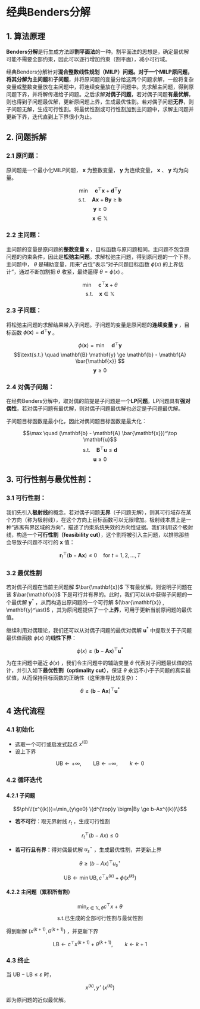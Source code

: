 # 经典Benders分解
## 1. 算法原理
**Benders分解**是行生成方法即**割平面法**的一种。割平面法的思想是，确定最优解可能不需要全部约束，因此可以逐行增加约束（割平面），减小可行域。

经典Benders分解针对**混合整数线性规划（MILP）**问题。对于一个MILP原问题，将其分解为**主问题**和**子问题**，并将原问题的变量分给这两个问题求解，一般将复杂变量或整数变量放在主问题中，将连续变量放在子问题中。先求解主问题，得到原问题下界，并将解传递给子问题。之后求解**对偶子问题**，若对偶子问题**有最优解**，则也得到子问题最优解，更新原问题上界，生成最优性割。若对偶子问题**无界**，则子问题无解，生成可行性割。将最优性割或可行性割加到主问题中，求解主问题并更新下界，迭代直到上下界很小为止。

## 2. 问题拆解
### 2.1 原问题：

原问题是一个最小化MILP问题， $\mathbf{x}$ 为整数变量， $\mathbf{y}$ 为连续变量， $\mathbf{x}$ 、 $\mathbf{y}$ 均为向量。

$$\min \quad \mathbf{c}^\top \mathbf{x} + \mathbf{d}^\top \mathbf{y} $$
$$\text{s.t.} \quad \mathbf{A} \mathbf{x} + \mathbf{B} \mathbf{y} \ge \mathbf{b} $$
$$ \mathbf{y} \ge 0 $$
$$ \mathbf{x} \in \mathbb{X}$$

### 2.2 主问题：

主问题的变量是原问题的**整数变量** $\mathbf{x}$ ，目标函数与原问题相同。主问题不包含原问题的约束条件，因此是**松弛主问题**。求解松弛主问题，得到原问题的一个下界。主问题中， $\theta$ 是辅助变量，用来“占位”表示“对子问题目标函数 $\phi(x)$ 的上界估计”，通过不断加割把 $\theta$ 收紧，最终逼得 $\theta=\phi(x)$ 。

$$\min \quad \mathbf{c}^\top \mathbf{x} +  \theta $$
$$\text{s.t.} \quad  \mathbf{x} \in \mathbb{X}$$


### 2.3 子问题：

将松弛主问题的求解结果带入子问题。子问题的变量是原问题的**连续变量** $\mathbf{y}$ ，目标函数 $\phi(\mathbf{x})=\mathbf{d}^\top \mathbf{y}$ 。

$$\phi(\mathbf{x}) = \min \quad  \mathbf{d}^\top \mathbf{y} $$
$$\text{s.t.} \quad  \mathbf{B} \mathbf{y} \ge \mathbf{b} - \mathbf{A} \bar{\mathbf{x}} $$
$$ \mathbf{y} \ge 0$$


### 2.4 对偶子问题：
在经典Benders分解中，取对偶的前提是子问题是一个**LP问题**。LP问题具有**强对偶性**，若对偶子问题有最优解，则对偶子问题最优解也必定是子问题最优解。

子问题目标函数是最小化，因此对偶问题目标函数是最大化：

$$\max \quad  (\mathbf{b} - \mathbf{A} \bar{\mathbf{x}})^\top \mathbf{u}$$
$$\text{s.t.} \quad  \mathbf{B}^\top \mathbf{u} \le \mathbf{d}$$
$$\mathbf{u} \ge 0$$

## 3. 可行性割与最优性割：
### 3.1 可行性割：

我们先引入**极射线**的概念。若对偶子问题**无界**（子问题无解），则其可行域存在某个方向（称为极射线），在这个方向上目标函数可以无限增加。极射线本质上是一种“逃离有界区域的方向”，描述了约束系统失效的方向性证据。我们利用这个极射线，构造一个**可行性割（feasibility cut）**，这个割将被引入主问题，以排除那些会导致子问题不可行的 $\mathbf{x}$ 值：

$$\mathbf{r}_t^\top (\mathbf{b} - \mathbf{A}\mathbf{x}) \le 0 \quad \text{for } t = 1, 2, \dots, T$$

### 3.2 最优性割

若对偶子问题在当前主问题解 $\bar{\mathbf{x}}$ 下有最优解，则说明子问题在该 $\bar{\mathbf{x}}$ 下是可行并有界的。此时，我们可以从中获得子问题的一个最优解 $\mathbf{y}^\ast$ ，从而构造出原问题的一个可行解 $(\bar{\mathbf{x}} , \mathbf{y}^\ast)$ ，其为原问题提供了一个**上界**，可用于更新当前原问题的最优值。

继续利用对偶理论，我们还可以从对偶子问题的最优对偶解 $\mathbf{u}^\ast$ 中提取关于子问题最优值函数 $\phi(x)$ 的**线性下界**：

$$
\phi(x) \ge (\mathbf{b} - \mathbf{A} \mathbf{x})^\top \mathbf{u}^\ast
$$

为在主问题中逼近 $\phi(x)$ ，我们令主问题中的辅助变量 $\theta$ 代表对子问题最优值的估计，并引入如下**最优性割（optimality cut）**，保证 $\theta$ 永远不小于子问题的真实最优值，从而保持目标函数的正确性（这里推导比较复杂）：

$$
\theta \ge (\mathbf{b} - \mathbf{A} \mathbf{x})^\top \mathbf{u}^\ast
$$

## 4 迭代流程

### 4.1 初始化
* 选取一个可行或启发式起点 $x^{(0)}$  
* 设上下界  

$$   \mathrm{UB}\leftarrow+\infty,\qquad \mathrm{LB}\leftarrow-\infty,\qquad k\leftarrow0   $$


### 4.2 循环迭代

#### 4.2.1 子问题  

$$\phi\!(x^{(k)})=\min_{y\ge0} \{d^{\top}y \bigm|By \ge b-Ax^{(k)}\}$$

* **若不可行**：取无界射线 $r_t$ ，生成可行性割

$$r_t^{\top}(b-Ax)\le 0$$

* **若可行且有界**：得对偶最优解 $u_s^{\star}$ ，生成最优性割，并更新上界  

$$  \theta \ge (b-Ax)^{\top}u_s^{\star}  $$

$$  \mathrm{UB}\leftarrow  \min {\mathrm{UB},c^{\top}x^{(k)}+\phi \!(x^{(k)})}  $$

#### 4.2.2 主问题（累积所有割）  

$$\min_{x\in\mathbb X,\theta} c^{\top}x + \theta $$
$$\text{s.t.已生成的全部可行性割与最优性割}$$

得到新解 $(x^{(k+1)},\theta^{(k+1)})$ ，并更新下界  

$$\mathrm{LB}\leftarrow c^{\top}x^{(k+1)}+\theta^{(k+1)},\qquad
k\leftarrow k+1$$


### 4.3 终止
当 $\mathrm{UB}-\mathrm{LB}\le\varepsilon$ 时，  

$$x^{(k)},y^{\star} \!(x^{(k)})$$

即为原问题的近似最优解。
